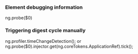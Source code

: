 
### Element debugging information
ng.probe($0)

### Triggering digest cycle manually
ng.profiler.timeChangeDetection();
or 
ng.probe($0).injector.get(ng.coreTokens.ApplicationRef).tick();
